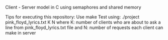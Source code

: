 Client - Server model in C using semaphores and shared memory

Tips for executing this repository: 
Use make
Test using: ./project pink_floyd_lyrics.txt  K  N
where K: number of clients who are about to ask a line from pink_floyd_lyrics.txt file
and   N: number of requests each client can make in server

